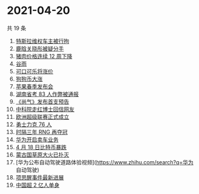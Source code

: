 # 2021-04-20

共 19 条

<!-- BEGIN -->
<!-- 最后更新时间 Tue Apr 20 2021 23:01:32 GMT+0800 (China Standard Time) -->

1. [特斯拉维权车主被行拘](https://www.zhihu.com/search?q=特斯拉车主维权)
2. [鹿晗关晓彤被疑分手](https://www.zhihu.com/search?q=鹿晗关晓彤)
3. [猪肉价格连续 12 周下降](https://www.zhihu.com/search?q=猪肉价格)
4. [谷雨](https://www.zhihu.com/search?q=谷雨)
5. [可口可乐将涨价](https://www.zhihu.com/search?q=可口可乐)
6. [狗狗币大涨](https://www.zhihu.com/search?q=狗狗币)
7. [苹果春季发布会](https://www.zhihu.com/search?q=苹果发布会)
8. [湖南省考 83 人作弊被通报](https://www.zhihu.com/search?q=湖南省考)
9. [《尚气》发布首支预告](https://www.zhihu.com/search?q=尚气)
10. [中科院走红博士回信网友](https://www.zhihu.com/search?q=博士论文致谢)
11. [欧洲超级联赛正式成立](https://www.zhihu.com/search?q=欧超联赛)
12. [勇士力克 76 人](https://www.zhihu.com/search?q=勇士)
13. [时隔三年 RNG 再夺冠](https://www.zhihu.com/search?q=rng)
14. [华为开启卖车业务](https://www.zhihu.com/search?q=华为卖车)
15. [4 月 18 日比特币暴跌](https://www.zhihu.com/search?q=比特币暴跌)
16. [蒙古国草原大火已扑灭](https://www.zhihu.com/search?q=蒙古国大火)
17. [华为公布自动驾驶道路体验视频](https://www.zhihu.com/search?q=华为 自动驾驶)
18. [项思醒事件最新进展](https://www.zhihu.com/search?q=项思醒)
19. [中国超 2 亿人单身](https://www.zhihu.com/search?q=2亿人单身)

<!-- END -->
